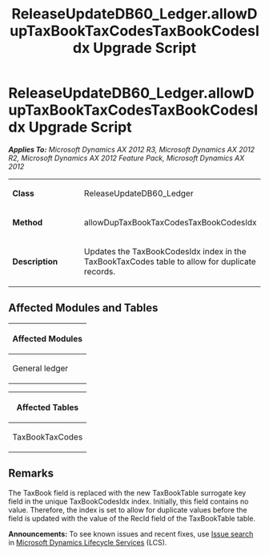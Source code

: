 ﻿---
title: ReleaseUpdateDB60_Ledger.allowDupTaxBookTaxCodesTaxBookCodesIdx Upgrade Script
TOCTitle: ReleaseUpdateDB60_Ledger.allowDupTaxBookTaxCodesTaxBookCodesIdx Upgrade Script
ms:assetid: 83e180fd-37ae-af9e-2ee7-796872f09b82
ms:mtpsurl: https://msdn.microsoft.com/en-us/library/JJ685988(v=AX.60)
ms:contentKeyID: 49709442
ms.date: 05/18/2015
mtps_version: v=AX.60
---

# ReleaseUpdateDB60\_Ledger.allowDupTaxBookTaxCodesTaxBookCodesIdx Upgrade Script 


_**Applies To:** Microsoft Dynamics AX 2012 R3, Microsoft Dynamics AX 2012 R2, Microsoft Dynamics AX 2012 Feature Pack, Microsoft Dynamics AX 2012_

<table>
<colgroup>
<col style="width: 50%" />
<col style="width: 50%" />
</colgroup>
<tbody>
<tr class="odd">
<td><p><strong>Class</strong></p></td>
<td><p>ReleaseUpdateDB60_Ledger</p></td>
</tr>
<tr class="even">
<td><p><strong>Method</strong></p></td>
<td><p>allowDupTaxBookTaxCodesTaxBookCodesIdx</p></td>
</tr>
<tr class="odd">
<td><p><strong>Description</strong></p></td>
<td><p>Updates the TaxBookCodesIdx index in the TaxBookTaxCodes table to allow for duplicate records.</p></td>
</tr>
</tbody>
</table>


## Affected Modules and Tables

<table>
<colgroup>
<col style="width: 100%" />
</colgroup>
<thead>
<tr class="header">
<th><p>Affected Modules</p></th>
</tr>
</thead>
<tbody>
<tr class="odd">
<td><p>General ledger</p></td>
</tr>
</tbody>
</table>


<table>
<colgroup>
<col style="width: 100%" />
</colgroup>
<thead>
<tr class="header">
<th><p>Affected Tables</p></th>
</tr>
</thead>
<tbody>
<tr class="odd">
<td><p>TaxBookTaxCodes</p></td>
</tr>
</tbody>
</table>


## Remarks

The TaxBook field is replaced with the new TaxBookTable surrogate key field in the unique TaxBookCodesIdx index. Initially, this field contains no value. Therefore, the index is set to allow for duplicate values before the field is updated with the value of the RecId field of the TaxBookTable table.

  
**Announcements:** To see known issues and recent fixes, use [Issue search](http://go.microsoft.com/fwlink/?linkid=389258) in [Microsoft Dynamics Lifecycle Services](http://go.microsoft.com/fwlink/?linkid=306505) (LCS).

